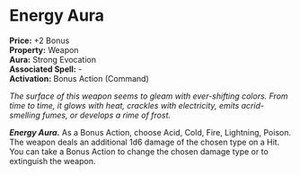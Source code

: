 # Energy Aura

**Price:** +2 Bonus  
**Property:** Weapon  
**Aura:** Strong Evocation  
**Associated Spell:** -  
**Activation:** Bonus Action (Command)

*The surface of this weapon seems to gleam with ever-shifting colors. From time to time, it glows with heat, crackles with electricity, emits acrid-smelling fumes, or develops a rime of frost.*

***Energy Aura.*** As a Bonus Action, choose Acid, Cold, Fire, Lightning, Poison. The weapon deals an additional 1d6 damage of the chosen type on a Hit. You can take a Bonus Action to change the chosen damage type or to extinguish the weapon.